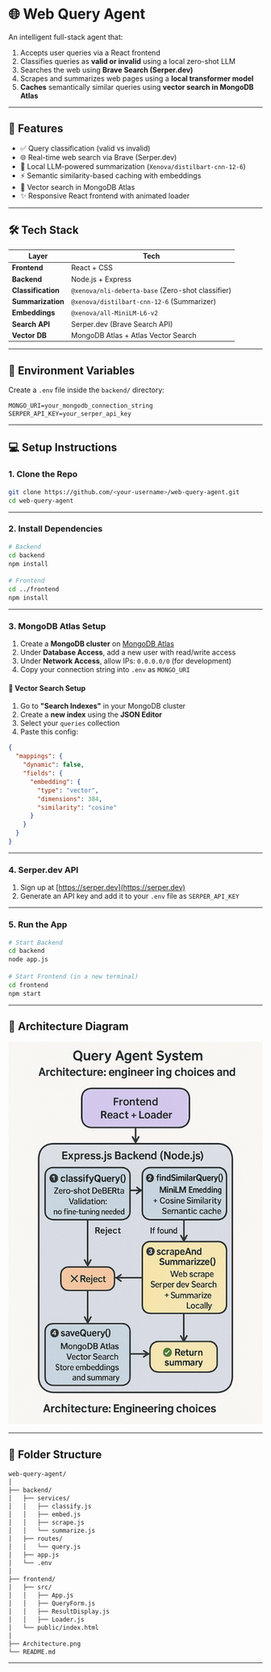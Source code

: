 # 🌐 Web Query Agent

An intelligent full-stack agent that:

1. Accepts user queries via a React frontend  
2. Classifies queries as **valid or invalid** using a local zero-shot LLM  
3. Searches the web using **Brave Search (Serper.dev)**  
4. Scrapes and summarizes web pages using a **local transformer model**  
5. **Caches** semantically similar queries using **vector search in MongoDB Atlas**

---

## 🚀 Features

- ✅ Query classification (valid vs invalid)
- 🌐 Real-time web search via Brave (Serper.dev)
- 🧠 Local LLM-powered summarization (`Xenova/distilbart-cnn-12-6`)
- ⚡ Semantic similarity-based caching with embeddings
- 💾 Vector search in MongoDB Atlas
- ✨ Responsive React frontend with animated loader

---

## 🛠️ Tech Stack

| Layer              | Tech                                               |
|-------------------|----------------------------------------------------|
| **Frontend**       | React + CSS                                        |
| **Backend**        | Node.js + Express                                  |
| **Classification** | `@xenova/nli-deberta-base` (Zero-shot classifier) |
| **Summarization**  | `@xenova/distilbart-cnn-12-6` (Summarizer)         |
| **Embeddings**     | `@xenova/all-MiniLM-L6-v2`                         |
| **Search API**     | Serper.dev (Brave Search API)                      |
| **Vector DB**      | MongoDB Atlas + Atlas Vector Search                |

---

## 🔐 Environment Variables

Create a `.env` file inside the `backend/` directory:

```env
MONGO_URI=your_mongodb_connection_string
SERPER_API_KEY=your_serper_api_key
```

---

## 💻 Setup Instructions

### 1. Clone the Repo

```bash
git clone https://github.com/<your-username>/web-query-agent.git
cd web-query-agent
```

---

### 2. Install Dependencies

```bash
# Backend
cd backend
npm install

# Frontend
cd ../frontend
npm install
```

---

### 3. MongoDB Atlas Setup

1. Create a **MongoDB cluster** on [MongoDB Atlas](https://www.mongodb.com/cloud/atlas)
2. Under **Database Access**, add a new user with read/write access
3. Under **Network Access**, allow IPs: `0.0.0.0/0` (for development)
4. Copy your connection string into `.env` as `MONGO_URI`

#### 🧠 Vector Search Setup

1. Go to **"Search Indexes"** in your MongoDB cluster
2. Create a **new index** using the **JSON Editor**
3. Select your `queries` collection
4. Paste this config:

```json
{
  "mappings": {
    "dynamic": false,
    "fields": {
      "embedding": {
        "type": "vector",
        "dimensions": 384,
        "similarity": "cosine"
      }
    }
  }
}
```

---

### 4. Serper.dev API

1. Sign up at [https://serper.dev](https://serper.dev)
2. Generate an API key and add it to your `.env` file as `SERPER_API_KEY`

---

### 5. Run the App

```bash
# Start Backend
cd backend
node app.js

# Start Frontend (in a new terminal)
cd frontend
npm start
```

---

## 🧭 Architecture Diagram

![Query Agent Architecture](./Architecture.png)

---

## 📁 Folder Structure

```
web-query-agent/
│
├── backend/
│   ├── services/
│   │   ├── classify.js
│   │   ├── embed.js
│   │   ├── scrape.js
│   │   └── summarize.js
│   ├── routes/
│   │   └── query.js
│   ├── app.js
│   └── .env
│
├── frontend/
│   ├── src/
│   │   ├── App.js
│   │   ├── QueryForm.js
│   │   ├── ResultDisplay.js
│   │   ├── Loader.js
│   └── public/index.html
│
├── Architecture.png
└── README.md
```

---

